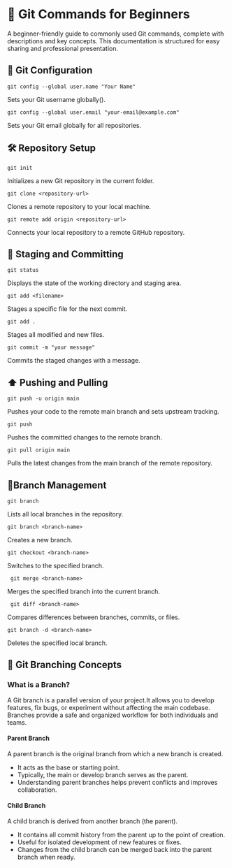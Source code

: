 

#  📗 Git Commands for Beginners #
A beginner-friendly guide to commonly used Git commands, complete with descriptions and key concepts. This documentation is structured for easy sharing and professional presentation.
## 🔧 Git Configuration ##
    git config --global user.name "Your Name"  
 
  Sets your Git username globally().

    git config --global user.email "your-email@example.com"  
 
   Sets your Git email globally for all repositories.

## 🛠️ Repository Setup ##
    git init  
 
  Initializes a new Git repository in the current folder.
  
    git clone <repository-url> 
 
   Clones a remote repository to your local machine.  
   
    git remote add origin <repository-url>  
 
   Connects your local repository to a remote GitHub repository.




## 📄 Staging and Committing ##
    git status  
 
   Displays the state of the working directory and staging area.  
   
    git add <filename>  
 
   Stages a specific file for the next commit.  
   
    git add .  
 
   Stages all modified and new files. 
   
    git commit -m "your message"  
  
   Commits the staged changes with a message.

## ⬆️ Pushing and Pulling ##
    git push -u origin main 
  
   Pushes your code to the remote main branch and sets upstream tracking.  
   
    git push  
  
   Pushes the committed changes to the remote branch.
   
    git pull origin main  
  
   Pulls the latest changes from the main branch of the remote repository.

## 🌿Branch Management ##
    git branch 
 
   Lists all local branches in the repository.

    git branch <branch-name>
 
   Creates a new branch.

    git checkout <branch-name> 
 
   Switches to the specified branch.
   
     git merge <branch-name>  
 
   Merges the specified branch into the current branch.
   
     git diff <branch-name>  
 
   Compares differences between branches, commits, or files.
    
    git branch -d <branch-name> 
 
   Deletes the specified local branch.


## 🌱 Git Branching Concepts ##

### What is a Branch? ###  
   A Git branch is a parallel version of your project.It allows you to develop features, fix bugs, or experiment without affecting the main codebase. Branches 
   provide a safe and organized workflow for both individuals and teams.

#### Parent Branch #### 
   A parent branch is the original branch from which a new branch is created.
   * It acts as the base or starting point.
   * Typically, the main or develop branch serves as the parent.
   * Understanding parent branches helps prevent conflicts and improves  collaboration.

#### Child Branch ####
   A child branch is derived from another branch (the parent).
   * It contains all commit history from the parent up to the point of creation. 
   * Useful for isolated development of new features or fixes.
   * Changes from the child branch can be merged back into the parent branch when ready.

